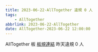 ```yaml
---
title: 2023-06-22-AllTogether 違規 0 人
tags:
    - AllTogether
abbrlink: 2023-06-22-AllTogether
date: AllTogether-2023-06-22 12:00:00
---
```

AllTogether 板 [板規連結](https://www.ptt.cc/bbs/AllTogether/M.1643211430.A.5FB.html)
昨天違規 0 人
